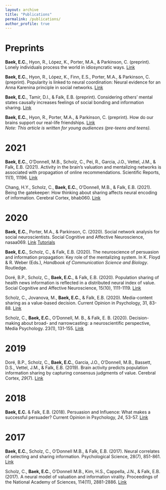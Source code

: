 ```yaml
---
layout: archive
title: "Publications"
permalink: /publications/
author_profile: true
---
```


Preprints
======
**Baek, E.C.**, Hyon, R., López, K., Porter, M.A., & Parkinson, C. (preprint). Lonely individuals process the world in idiosyncratic ways. <a href="https://psyarxiv.com/yt872/" target="_blank">Link</a>

**Baek, E.C.**, Hyon, R., López, K., Finn, E.S., Porter, M.A., & Parkinson, C. (preprint). Popularity is linked to neural coordination: Neural evidence for an Anna Karenina principle in social networks. <a href="https://psyarxiv.com/6fj2p/" target="_blank">Link</a>

**Baek, E.C.**, Tamir, D.I., & Falk, E.B. (preprint). Considering others’ mental states causally increases feelings of social bonding and information sharing. <a href="https://psyarxiv.com/nw43x/" target="_blank">Link</a>
  
**Baek, E.C.**, Hyon, R., Porter, M.A., & Parkinson, C. (preprint). How do our brains support our real-life friendships. <a href="https://osf.io/preprints/socarxiv/vy2jr/" target="_blank">Link</a> <br>*Note: This article is written for young audiences (pre-teens and teens).*

2021
======
**Baek, E.C.**, O’Donnell, M.B., Scholz, C., Pei, R., Garcia, J.O., Vettel, J.M., & Falk, E.B. (2021). Activity in the brain’s valuation and mentalizing networks is associated with propagation of online recommendations. Scientific Reports, 11(1), 11196. <a href="https://www.nature.com/articles/s41598-021-90420-2" target="_blank">Link</a>

Chang, H.Y., Scholz, C., **Baek, E.C.**, O’Donnell, M.B., & Falk, E.B. (2021). Being the gatekeeper: How thinking about sharing affects neural encoding of information. Cerebral Cortex, bhab060. <a href="https://doi.org/10.1093/cercor/bhab060" target="_blank">Link</a>

2020
======
**Baek, E.C.**, Porter, M.A., & Parkinson, C. (2020). Social network analysis for social neuroscientists. Social Cognitive and Affective Neuroscience, nasaa069. <a href="https://doi.org/10.1093/scan/nsaa069" target="_blank">Link</a> <a href="https://github.com/elisabaek/social_network_analysis_tutorial" target="_blank">Tutorials</a>

**Baek, E.C.**, Scholz, C., & Falk, E.B. (2020). The neuroscience of persuasion and information propagation: Key role of the mentalizing system. In K. Floyd & R. Weber (Eds.), _Handbook of Communication Science and Biology_. Routledge.

Doré, B.P., Scholz, C., **Baek, E.C.**, & Falk, E.B. (2020). Population sharing of health news information is reflected in a distributed neural index of value. Social Cognitive and Affective Neuroscience, 15(10), 1111-1119. <a href="https://doi.org/10.1093/scan/nsaa129" target="_blank">Link</a>

Scholz, C., Jovanova, M., **Baek, E.C.**, & Falk, E.B. (2020). Media-content sharing as a value-based decision. Current Opinion in Psychology, 31, 83-88. <a href="https://doi.org/10.1016/j.copsyc.2019.08.004" target="_blank">Link</a>

Scholz, C., **Baek, E.C.**, O’Donnell, M. B., & Falk, E. B. (2020). Decision-making about broad- and narrowcasting: a neuroscientific perspective, Media Psychology. 23(1), 131-155. <a href="https://doi.org/10.1080/15213269.2019.1572522" target="_blank">Link</a>

2019
======
Doré, B.P., Scholz, C., **Baek, E.C.**, Garcia, J.O., O’Donnell, M.B., Bassett, D.S., Vettel, J.M., & Falk, E.B. (2019). Brain activity predicts population information sharing by capturing consensus judgments of value. Cerebral Cortex, _29_(7). <a href="https://doi.org/10.1093/cercor/bhy176" target="_blank">Link</a>

2018
======
**Baek, E.C.** & Falk, E.B. (2018). Persuasion and Influence: What makes a successful persuader? Current Opinion in Psychology, _24_, 53-57. <a href="https://doi.org/10.1016/j.copsyc.2018.05.004" target="_blank">Link</a>

2017
======
**Baek, E.C.**, Scholz, C., O’Donnell M.B., & Falk, E.B. (2017). Neural correlates of selecting and sharing information. Psychological Science, 28(7), 851-861. <a href="https://doi.org/10.1177/0956797617695073" target="_blank">Link</a>

Scholz, C., **Baek, E.C.**, O’Donnell M.B., Kim, H.S., Cappella, J.N., & Falk, E.B. (2017). A neural model of valuation and information virality. Proceedings of the National Academy of Sciences, 114(11), 2881-2886. <a href="http://doi.org/10.1073/pnas.1615259114" target="_blank">Link</a>
